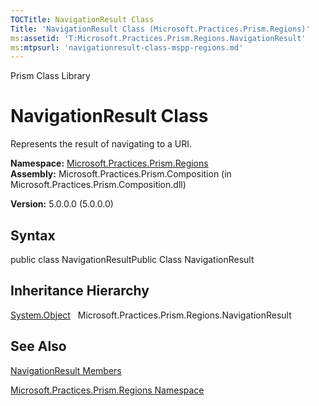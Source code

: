 ```yaml
---
TOCTitle: NavigationResult Class
Title: 'NavigationResult Class (Microsoft.Practices.Prism.Regions)'
ms:assetid: 'T:Microsoft.Practices.Prism.Regions.NavigationResult'
ms:mtpsurl: 'navigationresult-class-mspp-regions.md'
---
```


Prism Class Library

NavigationResult Class
======================

Represents the result of navigating to a URI.

**Namespace:** [Microsoft.Practices.Prism.Regions](https://msdn.microsoft.com/library/microsoft.practices.prism.regions)
**Assembly:** Microsoft.Practices.Prism.Composition (in Microsoft.Practices.Prism.Composition.dll)

**Version:** 5.0.0.0 (5.0.0.0)

## Syntax


public class NavigationResultPublic Class NavigationResult

Inheritance Hierarchy
---------------------

<span id="familyToggle"></span>[System.Object](http://msdn.microsoft.com/en-us/library/e5kfa45b)
  Microsoft.Practices.Prism.Regions.NavigationResult

See Also
--------


[NavigationResult Members](https://msdn.microsoft.com/allmembers.t:microsoft.practices.prism.regions.navigationresult)

[Microsoft.Practices.Prism.Regions Namespace](https://msdn.microsoft.com/library/microsoft.practices.prism.regions)
